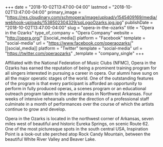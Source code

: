 +++
date = "2018-10-02T13:47:00-04:00"
lastmod = "2018-10-02T13:47:00-04:00"
primary_image = "https://res.cloudinary.com/schmopera/image/upload/v1545409169/media/webhook-uploads/1538502304329/sqLogoOzarks.jpg.jpg"
publishDate = "2018-10-02T13:47:00-04:00"
slug = "opera-in-the-ozarks"
title = "Opera in the Ozarks"
type_of_company = "Opera Company"
website = "http://opera.org/"
[[social_media]]
platform = "Facebook"
template = "social-media"
url = "https://www.facebook.com/operaozarks/"
[[social_media]]
platform = "Twitter"
template = "social-media"
url = "https://twitter.com/operaozarks"
_template = "company_single"
+++

Affiliated with the National Federation of Music Clubs (NFMC), Opera in the Ozarks has earned the reputation of being a prominent training program for all singers interested in pursuing a career in opera. Our alumni have sung on all the major operatic stages of the world. One of the outstanding features of the program is that every participant is afforded an opportunity to perform in fully produced operas, a scenes program or an educational outreach program taken to the several areas in Northwest Arkansas. Four weeks of intensive rehearsals under the direction of a professional staff culminate in a month of performances over the course of which the  artists continue to grow and develop.

Opera in the Ozarks is located in the northwest corner of Arkansas, seven miles west of beautiful and historic Eureka Springs, on scenic Route 62. One of the most picturesque spots in the south central USA, Inspiration Point is a look-out site perched atop Rock Candy Mountain, between the beautiful White River Valley and Beaver Lake.
